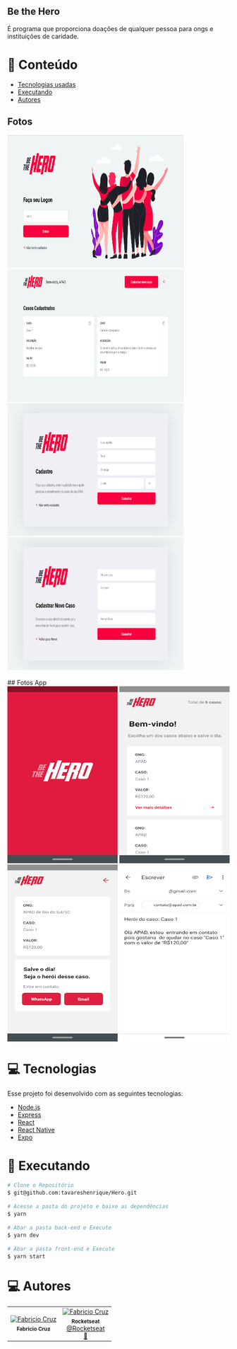 ## Be the Hero
É programa que proporciona doações de qualquer pessoa para ongs e instituições de caridade.

# :pushpin: Conteúdo
  - [Tecnologias usadas](#computer-tecnologias)
  - [Executando](#construction_worker-executando)
  - [Autores](#computer-autores)

## Fotos

<div>
  <img src="https://github.com/Fabriciocruzc/Hero/blob/master/imgs/Login.png" width="400" height="300"/>
  <img src="https://github.com/Fabriciocruzc/Hero/blob/master/imgs/Listagem.png" width="400" height="300"/>
  <img src="https://github.com/Fabriciocruzc/Hero/blob/master/imgs/cadastro.png" width="400" height="300" />
  <img src="https://github.com/Fabriciocruzc/Hero/blob/master/imgs/cadCaso.png" width="400" height="300" />
</div>
<br>
## Fotos App
<div>
  <img src="https://github.com/Fabriciocruzc/Hero/blob/master/imgs/AppHome.png" width="250" height="400"/>
  <img src="https://github.com/Fabriciocruzc/Hero/blob/master/imgs/AppBemVindo.png" width="250" height="400"/>
  <br>
  <img src="https://github.com/Fabriciocruzc/Hero/blob/master/imgs/AppContaro.png" width="250" height="400" />
  <img src="https://github.com/Fabriciocruzc/Hero/blob/master/imgs/ContatoEmail.png" width="250" height="400" />
</div>

# :computer: Tecnologias
Esse projeto foi desenvolvido com as seguintes tecnologias:

- [Node.js](https://nodejs.org/en/)
- [Express](https://expressjs.com/pt-br/)
- [React](https://reactjs.org)
- [React Native](https://facebook.github.io/react-native/)
- [Expo](https://expo.io/)

# :construction_worker: Executando

```bash
# Clone o Repositório
$ git@github.com:tavareshenrique/Hero.git
```

```bash
# Acesse a pasta do projeto e baixe as dependências
$ yarn
```

```bash
# Abar a pasta back-end e Execute 
$ yarn dev
```
```bash
# Abar a pasta front-end e Execute 
$ yarn start
```
# :computer: Autores

<table>
  <tr>
    <td align="center">
      <a href="https://github.com/Fabriciocruzc">
        <img src="https://avatars.githubusercontent.com/u/32718377?v=4" width="125px;" alt="Fabricio Cruz"/>
        <br />
        <sub>
          <b>Fabricio Cruz</b>
        </sub>
    </td>
    <td align="center">
      <a href="https://github.com/Fabriciocruzc">
        <img src="https://avatars0.githubusercontent.com/u/28929274?s=200&v=4" width="100px;" alt="Fabricio Cruz"/>
        <br />
        <sub>
          <b>Rocketseat</b>
        </sub>
       </a>
       <br />
       <a href="https://github.com/Rocketseat" title="Linkedin">@Rocketseat</a>
       <br />
       <a href="https://github.com/tavareshenrique/fastfeet-api/commits?author=tavareshenrique" title="Creators">🚀</a>
    </td>
  </tr>
</table>
